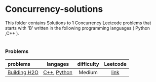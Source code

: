 # Concurrency-solutions
This folder contains Solutions to 1 Concurrency Leetcode problems that starts with 'B' written in the following programming languages ( Python ,C++ ).<br><br>
### Problems ###
|problems|langages|difficulty|Leetcode|
|:-------|:------:|:--------:|:------:|
|[Building H2O](./scripts/concurrency/B/Building%20H2O/)|[C++](./scripts/concurrency/B/Building%20H2O/Building%20H2O.cpp), [Python](./scripts/concurrency/B/Building%20H2O/Building%20H2O.py)|Medium|[link](https://leetcode.com/problems/building-h2o)|